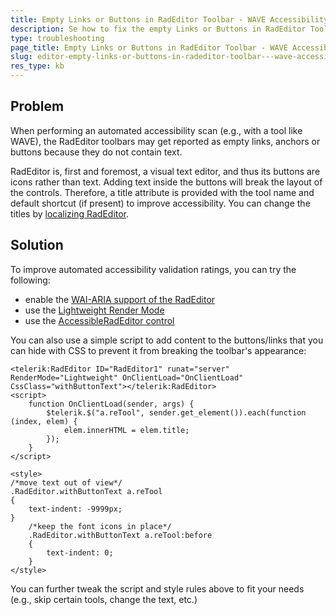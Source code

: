 ```yaml
---
title: Empty Links or Buttons in RadEditor Toolbar - WAVE Accessibility Scan Issue
description: Se how to fix the empty Links or Buttons in RadEditor Toolbar - WAVE Accessibility Scan Issue.
type: troubleshooting
page_title: Empty Links or Buttons in RadEditor Toolbar - WAVE Accessibility Scan Issue
slug: editor-empty-links-or-buttons-in-radeditor-toolbar---wave-accessibility-scan-issue
res_type: kb
---
```


## Problem

When performing an automated accessibility scan (e.g., with a tool like WAVE), the RadEditor toolbars may get reported as empty links, anchors or buttons because they do not contain text.

RadEditor is, first and foremost, a visual text editor, and thus its buttons are icons rather than text. Adding text inside the buttons will break the layout of the controls. Therefore, a title attribute is provided with the tool name and default shortcut (if present) to improve accessibility. You can change the titles by [localizing RadEditor](https://demos.telerik.com/aspnet-ajax/editor/examples/localization/defaultcs.aspx).

## Solution

To improve automated accessibility validation ratings, you can try the following:

* enable the [WAI-ARIA support of the RadEditor](https://docs.telerik.com/devtools/aspnet-ajax/controls/editor/accessibility-and-internationalization/standards-compliance/wai-aria-support)
* use the [Lightweight Render Mode](https://docs.telerik.com/devtools/aspnet-ajax/controls/editor/mobile-support/render-modes)
* use the [AccessibleRadEditor control](https://demos.telerik.com/aspnet-ajax/editor/examples/accessibleeditor/defaultcs.aspx)

You can also use a simple script to add content to the buttons/links that you can hide with CSS to prevent it from breaking the toolbar's appearance:

````ASP.NET
<telerik:RadEditor ID="RadEditor1" runat="server" RenderMode="Lightweight" OnClientLoad="OnClientLoad" CssClass="withButtonText"></telerik:RadEditor>
<script>
    function OnClientLoad(sender, args) {
        $telerik.$("a.reTool", sender.get_element()).each(function (index, elem) {
            elem.innerHTML = elem.title;
        });
    }
</script>
 
<style>
/*move text out of view*/
.RadEditor.withButtonText a.reTool
{
    text-indent: -9999px;
}
    /*keep the font icons in place*/
    .RadEditor.withButtonText a.reTool:before
    {
        text-indent: 0;
    }
</style>
````

You can further tweak the script and style rules above to fit your needs (e.g., skip certain tools, change the text, etc.)



